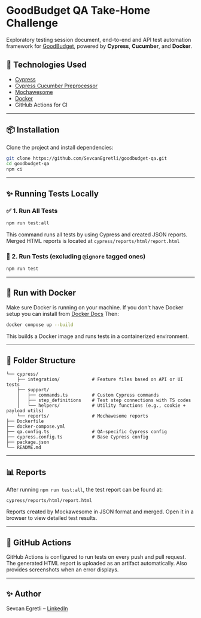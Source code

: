 # GoodBudget QA Take-Home Challenge

Exploratory testing session document, end-to-end and API test automation framework for [GoodBudget](https://goodbudget.com), powered by **Cypress**, **Cucumber**, and **Docker**.

## 🔧 Technologies Used

* [Cypress](https://www.cypress.io/)
* [Cypress Cucumber Preprocessor](https://github.com/badeball/cypress-cucumber-preprocessor)
* [Mochawesome](https://github.com/adamgruber/mochawesome)
* [Docker](https://www.docker.com/)
* GitHub Actions for CI

---

## 📦 Installation

Clone the project and install dependencies:

```bash
git clone https://github.com/SevcanEgretli/goodbudget-qa.git
cd goodbudget-qa
npm ci
```

---

## ✨ Running Tests Locally

### ✅ 1. Run All Tests

```bash
npm run test:all
```

This command runs all tests by using Cypress and created JSON reports. Merged HTML reports is located at `cypress/reports/html/report.html`

### 🐞 2. Run Tests (excluding `@ignore` tagged ones)

```bash
npm run test
```

---

## 🐳 Run with Docker

Make sure Docker is running on your machine. If you don't have Docker setup you can install from [Docker Docs](https://docs.docker.com/desktop/setup/install/mac-install/) Then:

```bash
docker compose up --build
```

This builds a Docker image and runs tests in a containerized environment.

---

## 📁 Folder Structure

```
└── cypress/
    ├── integration/            # Feature files based on API or UI tests
    ├── support/
    │   ├── commands.ts         # Custom Cypress commands
    │   ├── step_definitions    # Test step connections with TS codes 
    │   └── helpers/            # Utility functions (e.g., cookie + payload utils)
    └── reports/                # Mochawesome reports
├── Dockerfile
├── docker-compose.yml
├── qa.config.ts                # QA-specific Cypress config
├── cypress.config.ts           # Base Cypress config
├── package.json
└── README.md
```

---

## 📊 Reports

After running `npm run test:all`, the test report can be found at:

```
cypress/reports/html/report.html
```

Reports created by Mockawesome in JSON format and merged. Open it in a browser to view detailed test results.

---


## 💪 GitHub Actions

GitHub Actions is configured to run tests on every push and pull request. The generated HTML report is uploaded as an artifact automatically. Also provides screenshots when an error displays.

---

## ✨ Author

Sevcan Egretli – [LinkedIn](https://www.linkedin.com/in/sevcan-erdogan)
